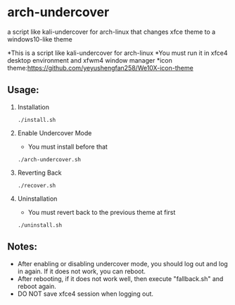 # arch-undercover
 a script like kali-undercover for arch-linux that changes xfce theme to a windows10-like theme

*This is a script like kali-undercover for arch-linux
*You must run it in xfce4 desktop environment and xfwm4 window manager
*icon theme:https://github.com/yeyushengfan258/We10X-icon-theme
## Usage:

1. Installation
   ```
   ./install.sh
   ```

2. Enable Undercover Mode
   * You must install before that
   ```
   ./arch-undercover.sh
   ```

3. Reverting Back
   ```
   ./recover.sh
   ```

4. Uninstallation
   * You must revert back to the previous theme at first
   ```
   ./uninstall.sh
   ```

## Notes:

* After enabling or disabling undercover mode, you should log out and log in again. If it does not work, you can reboot.
* After rebooting, if it does not work well, then execute "fallback.sh" and reboot again.
* DO NOT save xfce4 session when logging out.
